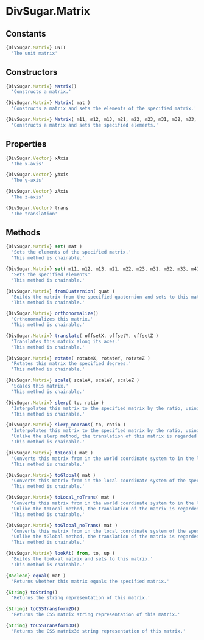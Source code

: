 DivSugar.Matrix
===============

Constants
---------

```javascript
{DivSugar.Matrix} UNIT
  'The unit matrix'
```

Constructors
------------

```javascript
{DivSugar.Matrix} Matrix()
  'Constructs a matrix.'
```

```javascript
{DivSugar.Matrix} Matrix( mat )
  'Constructs a matrix and sets the elements of the specified matrix.'
```

```javascript
{DivSugar.Matrix} Matrix( m11, m12, m13, m21, m22, m23, m31, m32, m33, m41, m42, m43 )
  'Constructs a matrix and sets the specified elements.'
```

Properties
----------

```javascript
{DivSugar.Vector} xAxis
  'The x-axis'
```

```javascript
{DivSugar.Vector} yAxis
  'The y-axis'
```

```javascript
{DivSugar.Vector} zAxis
  'The z-axis'
```

```javascript
{DivSugar.Vector} trans
  'The translation'
```

Methods
-------

```javascript
{DivSugar.Matrix} set( mat )
  'Sets the elements of the specified matrix.'
  'This method is chainable.'
```

```javascript
{DivSugar.Matrix} set( m11, m12, m13, m21, m22, m23, m31, m32, m33, m41, m42, m43 )
  'Sets the specified elements'
  'This method is chainable.'
```

```javascript
{DivSugar.Matrix} fromQuaternion( quat )
  'Builds the matrix from the specified quaternion and sets to this matrix.'
  'This method is chainable.'
```

```javascript
{DivSugar.Matrix} orthonormalize()
  'Orthonormalizes this matrix.'
  'This method is chainable.'
```

```javascript
{DivSugar.Matrix} translate( offsetX, offsetY, offsetZ )
  'Translates this matrix along its axes.'
  'This method is chainable.'
```

```javascript
{DivSugar.Matrix} rotate( rotateX, rotateY, rotateZ )
  'Rotates this matrix the specified degrees.'
  'This method is chainable.'
```

```javascript
{DivSugar.Matrix} scale( scaleX, scaleY, scaleZ )
  'Scales this matrix.'
  'This method is chainable.'
```

```javascript
{DivSugar.Matrix} slerp( to, ratio )
  'Interpolates this matrix to the specified matrix by the ratio, using spherical linear interpolation.'
  'This method is chainable.'
```

```javascript
{DivSugar.Matrix} slerp_noTrans( to, ratio )
  'Interpolates this matrix to the specified matrix by the ratio, using spherical linear interpolation.'
  'Unlike the slerp method, the translation of this matrix is regarded as the zero vector.'
  'This method is chainable.'
```

```javascript
{DivSugar.Matrix} toLocal( mat )
  'Converts this matrix from in the world coordinate system to in the local coordinate system of the specified matrix.'
  'This method is chainable.'
```

```javascript
{DivSugar.Matrix} toGlobal( mat )
  'Converts this matrix from in the local coordinate system of the specified matrix to in the world coordinate system.'
  'This method is chainable.'
```

```javascript
{DivSugar.Matrix} toLocal_noTrans( mat )
  'Converts this matrix from in the world coordinate system to in the local coordinate system of the specified matrix.'
  'Unlike the toLocal method, the translation of the matrix is regarded as the zero vector.'
  'This method is chainable.'
```

```javascript
{DivSugar.Matrix} toGlobal_noTrans( mat )
  'Converts this matrix from in the local coordinate system of the specified matrix to in the world coordinate system.'
  'Unlike the tGlobal method, the translation of the matrix is regarded as the zero vector.'
  'This method is chainable.'
```

```javascript
{DivSugar.Matrix} lookAt( from, to, up )
  'Builds the look-at matrix and sets to this matrix.'
  'This method is chainable.'
```
```javascript
{Boolean} equal( mat )
  'Returns whether this matrix equals the specified matrix.'
```

```javascript
{String} toString()
  'Returns the string representation of this matrix.'
```

```javascript
{String} toCSSTransform2D()
  'Returns the CSS matrix string representation of this matrix.'
```

```javascript
{String} toCSSTransform3D()
  'Returns the CSS matrix3d string representation of this matrix.'
```
